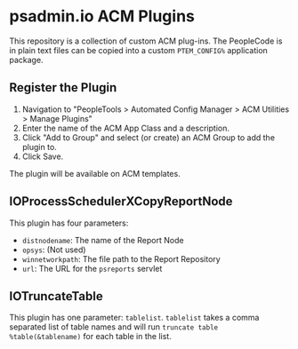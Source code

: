 # psadmin.io ACM Plugins

This repository is a collection of custom ACM plug-ins. The PeopleCode is in plain text files can be copied into a custom `PTEM_CONFIG%` application package.

## Register the Plugin

1. Navigation to "PeopleTools > Automated Config Manager > ACM Utilities > Manage Plugins"
1. Enter the name of the ACM App Class and a description.
1. Click "Add to Group" and select (or create) an ACM Group to add the plugin to.
1. Click Save.

The plugin will be available on ACM templates.

## IOProcessSchedulerXCopyReportNode

This plugin has four parameters: 

* `distnodename`: The name of the Report Node
* `opsys`: (Not used)
* `winnetworkpath`: The file path to the Report Repository
* `url`: The URL for the `psreports` servlet

## IOTruncateTable

This plugin has one parameter: `tablelist`. `tablelist` takes a comma separated list of table names and will run `truncate table %table(&tablename)` for each table in the list.